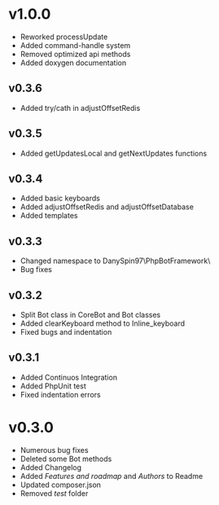 # v1.0.0
- Reworked processUpdate
- Added command-handle system
- Removed optimized api methods
- Added doxygen documentation

## v0.3.6
- Added try/cath in adjustOffsetRedis

## v0.3.5
- Added getUpdatesLocal and getNextUpdates functions

## v0.3.4
- Added basic keyboards
- Added adjustOffsetRedis and adjustOffsetDatabase
- Added templates

## v0.3.3
- Changed namespace to DanySpin97\\PhpBotFramework\\
- Bug fixes

## v0.3.2
- Split Bot class in CoreBot and Bot classes
- Added clearKeyboard method to Inline_keyboard
- Fixed bugs and indentation

## v0.3.1
- Added Continuos Integration
- Added PhpUnit test
- Fixed indentation errors

# v0.3.0
- Numerous bug fixes
- Deleted some Bot methods
- Added Changelog
- Added _Features and roadmap_ and _Authors_ to Readme
- Updated composer.json
- Removed _test_ folder
